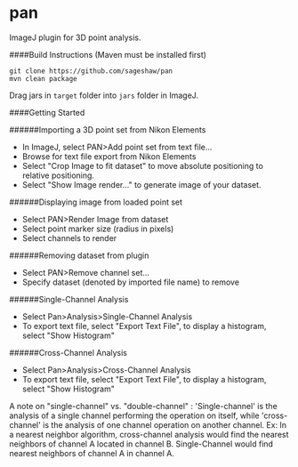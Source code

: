 # pan
ImageJ plugin for 3D point analysis.

####Build Instructions (Maven must be installed first)
```$xslt
git clone https://github.com/sageshaw/pan
mvn clean package
```
Drag jars in `target` folder into `jars` folder in ImageJ.

####Getting Started

######Importing a 3D point set from Nikon Elements
* In ImageJ, select PAN>Add point set from text file...
* Browse for text file export from Nikon Elements
* Select "Crop Image to fit dataset" to move absolute positioning to relative positioning.
* Select "Show Image render..." to generate image of your dataset.

######Displaying image from loaded point set
* Select PAN>Render Image from dataset
* Select point marker size (radius in pixels)
* Select channels to render

######Removing dataset from plugin
* Select PAN>Remove channel set...
* Specify dataset (denoted by imported file name) to remove

######Single-Channel Analysis
* Select Pan>Analysis>Single-Channel Analysis
* To export text file, select "Export Text File", to display a histogram, select "Show Histogram"

######Cross-Channel Analysis
* Select Pan>Analysis>Cross-Channel Analysis
* To export text file, select "Export Text File", to display a histogram, select "Show Histogram"

A note on "single-channel" vs. "double-channel" :
'Single-channel' is the analysis of a single channel performing the operation on itself, while
'cross-channel' is the analysis of one channel operation on another channel.
Ex: In a nearest neighbor algorithm, cross-channel analysis would find the nearest neighbors of channel A located in channel B.
Single-Channel would find nearest neighbors of channel A in channel A.
